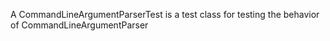 A CommandLineArgumentParserTest is a test class for testing the behavior of CommandLineArgumentParser